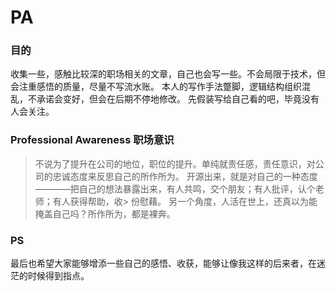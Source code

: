 # PA


### 目的
收集一些，感触比较深的职场相关的文章，自己也会写一些。不会局限于技术，但会注重感悟的质量，尽量不写流水账。
本人的写作手法蹩脚，逻辑结构组织混乱，不承诺会变好，但会在后期不停地修改。
先假装写给自己看的吧，毕竟没有人会关注。

### Professional Awareness 职场意识
> 不说为了提升在公司的地位，职位的提升。单纯就责任感，责任意识，对公司的忠诚态度来反思自己的所作所为。
> 开源出来，就是对自己的一种态度————把自己的想法暴露出来，有人共鸣，交个朋友；有人批评，认个老师；有人获得帮助，收> 份慰藉。
> 另一个角度，人活在世上，还真以为能掩盖自己吗？所作所为，都是裸奔。


### PS
最后也希望大家能够增添一些自己的感悟、收获，能够让像我这样的后来者，在迷茫的时候得到指点。
